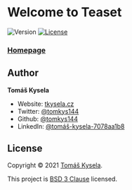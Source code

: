 # Welcome to Teaset
![Version](https://img.shields.io/badge/version-0.0.1-blue.svg?cacheSeconds=2592000)
[![License](https://img.shields.io/badge/License-BSD_3--Clause-blue.svg)](https://opensource.org/licenses/BSD-3-Clause)



### [Homepage](https://tomkys144.github.io/teaset/)


## Author

**Tomáš Kysela**

* Website: [tkysela.cz](https://tkysela.cz)
* Twitter: [@tomkys144](https://twitter.com/tomkys144)
* Github: [@tomkys144](https://github.com/tomkys144)
* LinkedIn: [@tomáš-kysela-7078aa1b8](https://linkedin.com/in/tomáš-kysela-7078aa1b8)


## License

Copyright © 2021 [Tomáš Kysela](https://github.com/tomkys144).

This project is [BSD 3 Clause](https://spdx.org/licenses/BSD-3-Clause.html) licensed.
